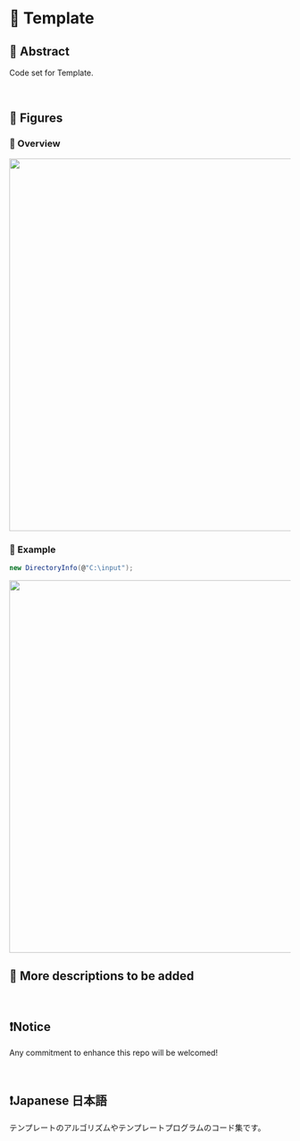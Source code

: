 # 💖 Template

## 🌟 Abstract

Code set for Template.






<br>

## 🌟 Figures

### 🎇 Overview

<img name="" src="https://github.com/aki32/aki32-utilities/raw/main/9_Assets/Images/A10_EP_Overview.jpg" width="666">


### 🎇 Example

```C#
new DirectoryInfo(@"C:\input");
```

<img name="" src="https://github.com/aki32/aki32-utilities/raw/main/9_Assets/Images/001_M001_Example.png" width="666">






<br>

## 🌟 More descriptions to be added






<br>

## ❗Notice

Any commitment to enhance this repo will be welcomed!




<br>

## ❗Japanese 日本語

テンプレートのアルゴリズムやテンプレートプログラムのコード集です。





<br>
